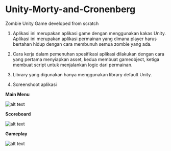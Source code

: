 # Unity-Morty-and-Cronenberg
Zombie Unity Game developed from scratch

1. Aplikasi ini merupakan aplikasi game dengan menggunakan kakas Unity. Aplikasi ini merupakan aplikasi permainan yang dimana player harus bertahan hidup dengan cara membunuh semua zombie yang ada.
 
2. Cara kerja dalam pemenuhan spesifikasi aplikasi dilakukan dengan cara yang pertama menyiapkan asset, kedua membuat gameobject, ketiga membuat script untuk menjalankan logic dari permainan.
 
3. Library yang digunakan hanya menggunakan library default Unity.

4. Screenshoot aplikasi

**Main Menu**

![alt text](https://i.imgur.com/rJUZfhu.png)

**Scoreboard**

![alt text](https://i.imgur.com/M9DVUqM.png)

**Gameplay**

![alt text](https://i.imgur.com/Y7xBcQm.png)


